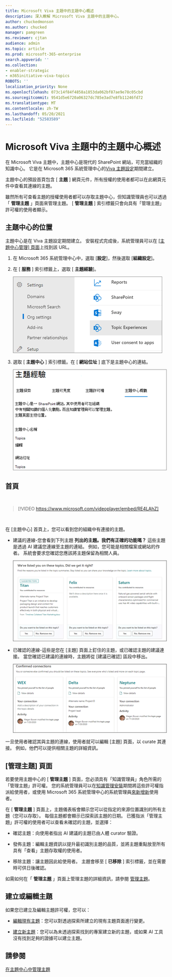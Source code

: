 ```yaml
---
title: Microsoft Viva 主題中的主題中心概述
description: 深入瞭解 Microsoft Viva 主題中的主題中心。
author: chuckedmonson
ms.author: chucked
manager: pamgreen
ms.reviewer: cjtan
audience: admin
ms.topic: article
ms.prod: microsoft-365-enterprise
search.appverid: ''
ms.collection:
- enabler-strategic
- m365initiative-viva-topics
ROBOTS: ''
localization_priority: None
ms.openlocfilehash: 073c14f84f4858a1853da062bf87ae9e78c05cbd
ms.sourcegitcommit: 9541d5e6720a06327dc785e3ad7e8fb11246fd72
ms.translationtype: MT
ms.contentlocale: zh-TW
ms.lasthandoff: 05/20/2021
ms.locfileid: "52583589"
---
```

# <a name="topic-center-overview-in-microsoft-viva-topics"></a>Microsoft Viva 主題中的主題中心概述

在 Microsoft Viva 主題中，主題中心是現代的 SharePoint 網站，可充當組織的知識中心。 它是在 Microsoft 365 系統管理中心的[Viva 主題設定](set-up-topic-experiences.md)期間建立。

主題中心的預設首頁包含 [ **主題** ] 網頁元件，所有授權的使用者都可以在此網頁元件中查看其連線的主題。 

雖然所有可查看主題的授權使用者都可以存取主題中心，但知識管理員也可以透過「 **管理主題** 」頁面來管理主題。 [ **管理主題** ] 索引標籤只會向具有「管理主題」許可權的使用者顯示。 

## <a name="where-is-my-topic-center"></a>主題中心的位置

主題中心是在 Viva 主題設定期間建立。 安裝程式完成後，系統管理員可以在 [ [主題中心管理] 頁面](./topic-experiences-administration.md#to-access-topics-management-settings)上找到該 URL。


1. 在 Microsoft 365 系統管理中心中，選取 [**設定**]，然後選取 [**組織設定**]。
2. 在 [ **服務** ] 索引標籤上，選取 [ **主題經驗**]。

    ![連線人員的知識](../media/admin-org-knowledge-options-completed.png) 

3. 選取 [ **主題中心** ] 索引標籤。在 [ **網站位址** ] 底下是主題中心的連結。

    ![知識網路-設定](../media/knowledge-network-settings-topic-center.png) 



## <a name="home-page"></a>首頁

</br>

> [!VIDEO https://www.microsoft.com/videoplayer/embed/RE4LAhZ]  

</br>


在 [主題中心] 首頁上，您可以看到您的組織中有連接的主題。

- 建議的連線-您會看到下列主題 **列出的主題。我們有正確的功能嗎？** 這些主題是透過 AI 建議您連線至主題的連結。 例如，您可能是相關檔案或網站的作者。 系統會要求您確認您應該將主題保留為相關人員。

   ![建議的連線](../media/knowledge-management/my-topics.png) 
 
- 已確認的連線-這些是您在 [主題] 頁面上釘住的主題，或已確認主題的建議連接。 當您確認已建議的連線時，主題將從 [建議已確認] 區段中移出。
 
   ![已確認主題](../media/knowledge-management/my-topics-confirmed.png) 

一旦使用者確認其與主題的連線，使用者就可以編輯 [主題] 頁面，以 curate 其連接。 例如，他們可以提供相關主題的詳細資訊。


## <a name="manage-topics-page"></a>[管理主題] 頁面

若要使用主題中心的 [ **管理主題** ] 頁面，您必須具有「知識管理員」角色所需的「管理主題」許可權。 您的系統管理員可以在[知識管理安裝](set-up-topic-experiences.md)期間將這些許可權指派給使用者，或使用 Microsoft 365 系統管理中心的系統管理員[來新增新](topic-experiences-knowledge-rules.md)使用者。

在 [ **管理主題** ] 頁面上，主題儀表板會顯示您可以從指定的來源位置識別的所有主題（您可以存取）。 每個主題都會顯示已探索該主題的日期。 已獲指派「管理主題」許可權的使用者可以查看未確認的主題，並選擇：

- 確認主題：向使用者指出 AI 建議的主題已由人體 curator 驗證。

- 發佈主題：編輯主題資訊以提升最初識別主題的品質，並將主題重點放至所有具有「查看」主題存取權的使用者。
 
- 移除主題：讓主題因此給使用者。 主題會移至 [ **已移除** ] 索引標籤，並在需要時可供日後確認。 

如需如何在「 **管理主題** 」頁面上管理主題的詳細資訊，請參閱 [管理主題](manage-topics.md)。

## <a name="create-or-edit-a-topic"></a>建立或編輯主題

如果您已建立及編輯主題許可權，您可以：

- [編輯現有主題](edit-a-topic.md)：您可以對透過探索所建立的現有主題頁面進行變更。

- [建立新主題](create-a-topic.md)：您可以為未透過探索找到的專案建立新的主題，或如果 AI 工具沒有找到足夠的證據可以建立主題。


## <a name="see-also"></a>請參閱

[在主題中心中管理主題](manage-topics.md)

